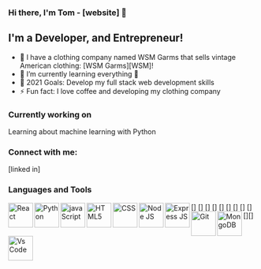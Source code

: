 ### Hi there, I'm Tom - [website] 👋

## I'm a Developer, and Entrepreneur!

- 🔭 I have a clothing company named WSM Garms that sells vintage American clothing: [WSM Garms][WSM]!
- 🌱 I’m currently learning everything 🤣
- 🥅 2021 Goals: Develop my full stack web development skills
- ⚡ Fun fact: I love coffee and developing my clothing company 



### Currently working on 

Learning about machine learning with Python

### Connect with me:

[linked in] 



### Languages and Tools

[<img align="left" alt="React" width="50px" src="https://img.icons8.com/color/96/000000/react-native.png" />] [<img align="left" alt="Python" width="50px" src="https://img.icons8.com/color/96/000000/python--v1.png" />] [<img align="left" alt="javaScript" width="50px" src="https://img.icons8.com/color/96/000000/javascript--v1.png" />] [<img align="left" alt="HTML5" width="50px" src="https://img.icons8.com/color/96/000000/html-5--v1.png" />] [<img align="left" alt="CSS" width="50px" src="https://img.icons8.com/color/96/000000/css3.png" />] [<img align="left" alt="Node JS" width="50px" src="https://img.icons8.com/color/96/000000/nodejs.png" />]  [<img align="left" alt="Express JS" width="50px" src="https://img.icons8.com/ios/100/000000/js.png" />]  [<img align="left" alt="Git" width="50px" src="https://img.icons8.com/color/96/000000/git.png" />]   [<img align="left" alt="MongoDB" width="50px" src="https://img.icons8.com/color/96/000000/mongodb.png" />][][<img align="left" alt="Vs Code" width="50px" src="https://img.icons8.com/color/96/000000/visual-studio-code-2019.png" />] 


